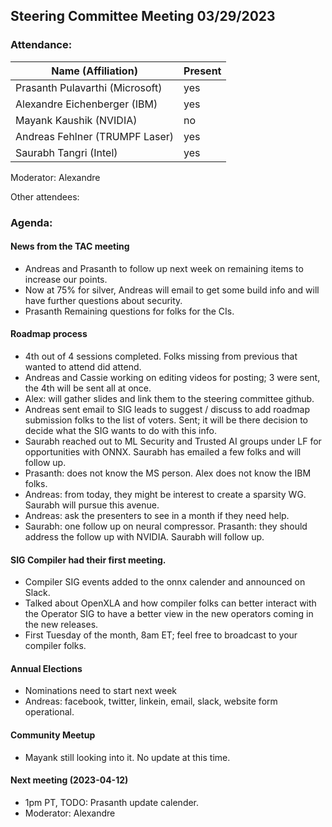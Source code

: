 ## Steering Committee Meeting 03/29/2023

### Attendance:

| Name (Affiliation)              | Present  |
| ------------------------------- | -------- |
| Prasanth Pulavarthi (Microsoft) | yes |
| Alexandre Eichenberger (IBM)    | yes |
| Mayank Kaushik (NVIDIA)         | no  |
| Andreas Fehlner (TRUMPF Laser)  | yes |
| Saurabh Tangri (Intel)          | yes |

Moderator: Alexandre

Other attendees: 

### Agenda:
  
  #### News from the TAC meeting
  - Andreas and Prasanth to follow up next week on remaining items to increase our points.
  - Now at 75% for silver, Andreas will email to get some build info and will have further questions about security.
  - Prasanth Remaining questions for folks for the CIs.
  
  #### Roadmap process
  - 4th out of 4 sessions completed. Folks missing from previous that wanted to attend did attend.
  - Andreas and Cassie working on editing videos for posting; 3 were sent, the 4th will be sent all at once. 
  - Alex: will gather slides and link them to the steering committee github.
  - Andreas sent email to SIG leads to suggest / discuss to add roadmap submission folks to the list of voters.  Sent; it will be there decision to decide what the SIG wants to do with this info.
  - Saurabh reached out to ML Security and Trusted AI groups under LF for opportunities with ONNX. Saurabh has emailed a few folks and will follow up.
  - Prasanth: does not know the MS person. Alex does not know the IBM folks.
  - Andreas: from today, they might be interest to create a sparsity WG. Saurabh will pursue this avenue. 
  - Andreas: ask the presenters to see in a month if they need help.
  - Saurabh: one follow up on neural compressor. Prasanth: they should address the follow up with NVIDIA. Saurabh will follow up.

  #### SIG Compiler had their first meeting.
  - Compiler SIG events added to the onnx calender and announced on Slack.
  - Talked about OpenXLA and how compiler folks can better interact with the Operator SIG to have a better view in the new operators coming in the new releases.
  - First Tuesday of the month, 8am ET; feel free to broadcast to your compiler folks.

  #### Annual Elections
  - Nominations need to start next week
  - Andreas: facebook, twitter, linkein, email, slack, website form operational.
  
  #### Community Meetup
  - Mayank still looking into it. No update at this time.
   
  #### Next meeting (2023-04-12)
  - 1pm PT, TODO: Prasanth update calender.
  - Moderator: Alexandre

